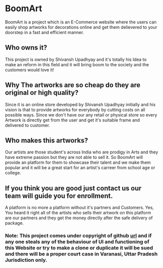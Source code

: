 # BoomArt
BoomArt is a project which is an E-Commerce website where the users can easily shop artworks for decorations online and get them delievered to your doorstep in a fast and efficient manner.
<br>

## Who owns it?
This project is owned by Shivansh Upadhyay and it's totally his Idea to make an reform in this field and it will bring boom to the society and the customers would love it!
 <br>
 
 ## Why The artworks are so cheap do they are original or high quality?
 Since it is an online store developed by Shivansh Upadhyay initially and his vision is that to provide artworks for everybody by cutting costs on all possible ways. Since we don't have our any retail or physical store so every Artwork is directly get from the user and get it's suitable frame and delivered to customer.
 <br>

 ## Who makes this artworks?
 Our artists are those student's across India who are prodigy in Arts and they have extreme passion but they are not able to sell it.
 So BoomArt will provide an platform for them to showcase their talent and we make them popular and it will be a great start for an artist's carreer from school age or college.
<br>


## If you think you are good just contact us our team will guide you for enrollment.
A platform is no more a platform without it's partners and Customers. Yes, You heard it right all of the artists who sells their artwork on this platform are our partners and they get the money directly after the safe delivery of package.
<br>

### Note: This project comes under copyright of github [url](https://github.com/shivanshupadhyay/BoomArt) and if any one steals any of the behaviour of UI and functioning of this Website or try to make a clone or duplicate it will be sued and there will be a proper court case in Varanasi, Uttar Pradesh Jurisdiction only.
